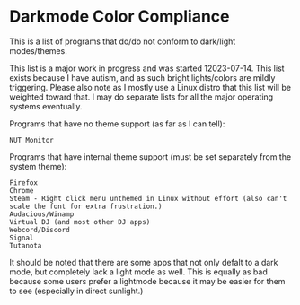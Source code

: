 # Darkmode Color Compliance
This is a list of programs that do/do not conform to dark/light modes/themes.

This list is a major work in progress and was started 12023-07-14.
This list exists because I have autism, and as such bright lights/colors are mildly triggering.
Please also note as I mostly use a Linux distro that this list will be weighted toward that.
I may do separate lists for all the major operating systems eventually.

Programs that have no theme support (as far as I can tell):
  
    NUT Monitor

Programs that have internal theme support (must be set separately from the system theme):

    Firefox
    Chrome
    Steam - Right click menu unthemed in Linux without effort (also can't scale the font for extra frustration.)
    Audacious/Winamp
    Virtual DJ (and most other DJ apps)
    Webcord/Discord
    Signal
    Tutanota

It should be noted that there are some apps that not only defalt to a dark mode, but completely lack a light mode as well.  This is equally as bad because some users prefer a lightmode because it may be easier for them to see (especially in direct sunlight.)
